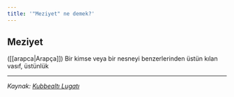 ```yaml
---
title: '"Meziyet" ne demek?'
---
```


## Meziyet
([[arapca|Arapça]]) Bir kimse veya bir nesneyi benzerlerinden üstün kılan vasıf, üstünlük

---
*Kaynak: [Kubbealtı Lugatı](https://www.lugatim.com/s/Meziyet)*